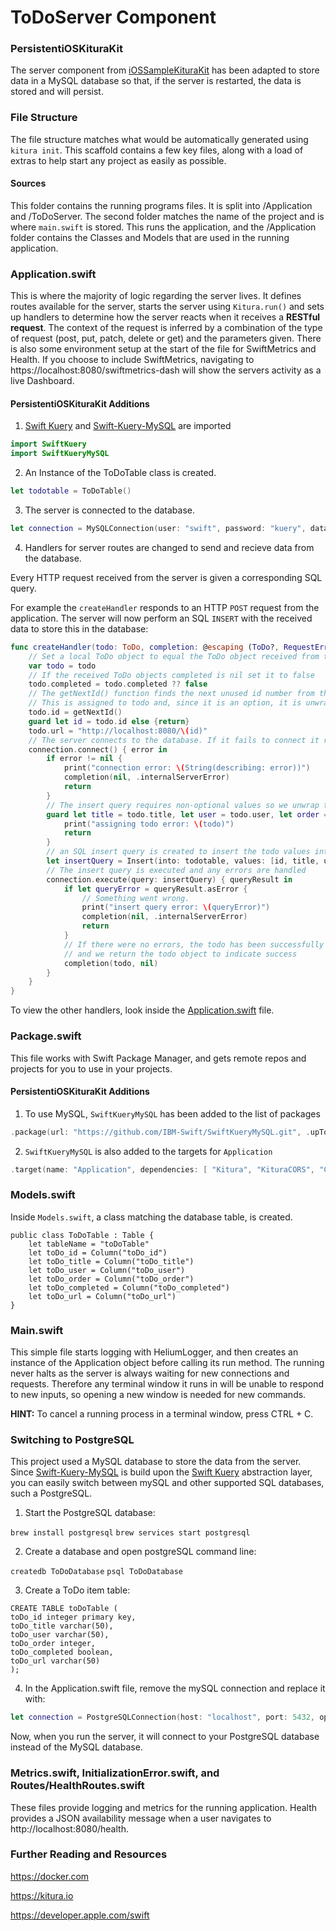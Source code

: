 # ToDoServer Component

### PersistentiOSKituraKit
The server component from [iOSSampleKituraKit](https://github.com/IBM-Swift/iOSSampleKituraKit/tree/master/ToDoServer) has been adapted to store data in a MySQL database so that, if the server is restarted, the data is stored and will persist.

### File Structure

The file structure matches what would be automatically generated using `kitura init`. This scaffold contains a few key files, along with a load of extras to help start any project as easily as possible.

#### Sources

This folder contains the running programs files. It is split into /Application and /ToDoServer. The second folder matches the name of the project and is where `main.swift` is stored. This runs the application, and the /Application folder contains the Classes and Models that are used in the running application.

### Application.swift

This is where the majority of logic regarding the server lives. It defines routes available for the server, starts the server using `Kitura.run()` and sets up handlers to determine how the server reacts when it receives a **RESTful request**. The context of the request is inferred by a combination of the type of request (post, put, patch, delete or get) and the parameters given. There is also some environment setup at the start of the file for SwiftMetrics and Health. If you choose to include SwiftMetrics, navigating to https://localhost:8080/swiftmetrics-dash will show the servers activity as a live Dashboard.

#### PersistentiOSKituraKit Additions

1. [Swift Kuery](https://github.com/IBM-Swift/Swift-Kuery) and [Swift-Kuery-MySQL](https://github.com/IBM-Swift/SwiftKueryMySQL) are imported
```swift
import SwiftKuery
import SwiftKueryMySQL
```
2. An Instance of the ToDoTable class is created.
```swift
let todotable = ToDoTable()
```
3. The server is connected to the database.
```swift
let connection = MySQLConnection(user: "swift", password: "kuery", database: "ToDoDatabase", port: 3306)
```

4. Handlers for server routes are changed to send and recieve data from the database.

Every HTTP request received from the server is given a corresponding SQL query.

For example the `createHandler` responds to an HTTP `POST` request from the application. The server will now perform an SQL `INSERT` with the received data to store this in the database:
```swift
func createHandler(todo: ToDo, completion: @escaping (ToDo?, RequestError?) -> Void ) {
    // Set a local ToDo object to equal the ToDo object received from the client.
    var todo = todo
    // If the received ToDo objects completed is nil set it to false
    todo.completed = todo.completed ?? false
    // The getNextId() function finds the next unused id number from the database.
    // This is assigned to todo and, since it is an option, it is unwrapped using guard.
    todo.id = getNextId()
    guard let id = todo.id else {return}
    todo.url = "http://localhost:8080/\(id)"
    // The server connects to the database. If it fails to connect it returns an .internalServerError
    connection.connect() { error in
        if error != nil {
            print("connection error: \(String(describing: error))")
            completion(nil, .internalServerError)
            return
        }
        // The insert query requires non-optional values so we unwrap the todo object.
        guard let title = todo.title, let user = todo.user, let order = todo.order, let completed = todo.completed, let url = todo.url else {
            print("assigning todo error: \(todo)")
            return
        }
        // an SQL insert query is created to insert the todo values into `todotable`.
        let insertQuery = Insert(into: todotable, values: [id, title, user, order, completed, url])
        // The insert query is executed and any errors are handled
        connection.execute(query: insertQuery) { queryResult in
            if let queryError = queryResult.asError {
                // Something went wrong.
                print("insert query error: \(queryError)")
                completion(nil, .internalServerError)
                return
            }
            // If there were no errors, the todo has been successfully inserted into the database
            // and we return the todo object to indicate success
            completion(todo, nil)
        }
    }
}
```
To view the other handlers, look inside the [Application.swift](https://github.com/IBM-Swift/iOSSampleKituraKit/tree/master/ToDoServer/Sources/Application/Application.swift) file.

### Package.swift

This file works with Swift Package Manager, and gets remote repos and projects for you to use in your projects.

#### PersistentiOSKituraKit Additions

1. To use MySQL, `SwiftKueryMySQL` has been added to the list of packages

```swift
.package(url: "https://github.com/IBM-Swift/SwiftKueryMySQL.git", .upToNextMinor(from: "1.0.0")),
```
2.  `SwiftKueryMySQL` is also added to the targets for  `Application`
```swift
.target(name: "Application", dependencies: [ "Kitura", "KituraCORS", "CloudEnvironment", "Health" , "SwiftMetrics", "SwiftKueryMySQL"]),
```

### Models.swift

Inside `Models.swift`, a class matching the database table, is created.

```
public class ToDoTable : Table {
    let tableName = "toDoTable"
    let toDo_id = Column("toDo_id")
    let toDo_title = Column("toDo_title")
    let toDo_user = Column("toDo_user")
    let toDo_order = Column("toDo_order")
    let toDo_completed = Column("toDo_completed")
    let toDo_url = Column("toDo_url")
}
```

### Main.swift

This simple file starts logging with HeliumLogger, and then creates an instance of the Application object before calling its run method. The running never halts as the server is always waiting for new connections and requests. Therefore any terminal window it runs in will be unable to respond to new inputs, so opening a new window is needed for new commands.

**HINT:** To cancel a running process in a terminal window, press CTRL + C.

### Switching to PostgreSQL
This project used a MySQL database to store the data from the server. Since [Swift-Kuery-MySQL](https://github.com/IBM-Swift/SwiftKueryMySQL) is build upon the [Swift Kuery](https://github.com/IBM-Swift/Swift-Kuery) abstraction layer, you can easily switch between mySQL and other supported SQL databases, such a PostgreSQL.

1. Start the PostgreSQL database:

`brew install postgresql`
`brew services start postgresql`

2. Create a database and open postgreSQL command line:

`createdb ToDoDatabase`
`psql ToDoDatabase`

3. Create a ToDo item table:

```
CREATE TABLE toDoTable (
toDo_id integer primary key,
toDo_title varchar(50),
toDo_user varchar(50),
toDo_order integer,
toDo_completed boolean,
toDo_url varchar(50)
);
```
4. In the Application.swift file,  remove the mySQL connection and replace it with:
```swift
let connection = PostgreSQLConnection(host: "localhost", port: 5432, options: [.databaseName("ToDoDatabase")])
```

Now, when you run the server, it will connect to your PostgreSQL database instead of the MySQL database.

### Metrics.swift, InitializationError.swift, and Routes/HealthRoutes.swift

These files provide logging and metrics for the running application. Health provides a JSON availability message when a user navigates to http://localhost:8080/health.

### Further Reading and Resources

https://docker.com

https://kitura.io

https://developer.apple.com/swift

